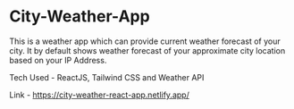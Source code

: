 # City-Weather-App
This is a weather app which can provide current weather forecast of your city. It by default shows weather forecast of your approximate city location based on your IP Address.

Tech Used - ReactJS, Tailwind CSS and Weather API

Link - https://city-weather-react-app.netlify.app/
